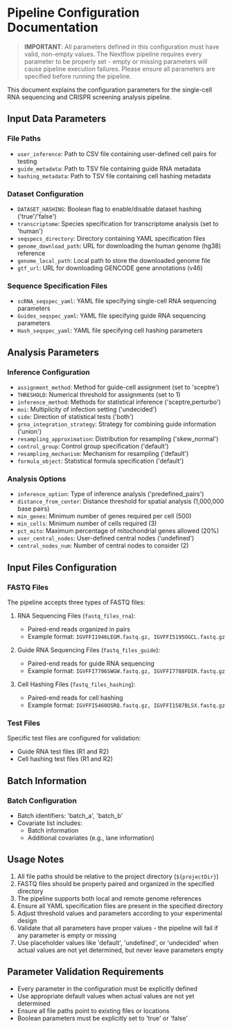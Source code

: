 # Pipeline Configuration Documentation

> **IMPORTANT**: All parameters defined in this configuration must have valid, non-empty values. The Nextflow pipeline requires every parameter to be properly set - empty or missing parameters will cause pipeline execution failures. Please ensure all parameters are specified before running the pipeline.

This document explains the configuration parameters for the single-cell RNA sequencing and CRISPR screening analysis pipeline.

## Input Data Parameters

### File Paths
- `user_inference`: Path to CSV file containing user-defined cell pairs for testing
- `guide_metadata`: Path to TSV file containing guide RNA metadata
- `hashing_metadata`: Path to TSV file containing cell hashing metadata

### Dataset Configuration
- `DATASET_HASHING`: Boolean flag to enable/disable dataset hashing ('true'/'false')
- `transcriptome`: Species specification for transcriptome analysis (set to 'human')
- `seqspecs_directory`: Directory containing YAML specification files
- `genome_download_path`: URL for downloading the human genome (hg38) reference
- `genome_local_path`: Local path to store the downloaded genome file
- `gtf_url`: URL for downloading GENCODE gene annotations (v46)

### Sequence Specification Files
- `scRNA_seqspec_yaml`: YAML file specifying single-cell RNA sequencing parameters
- `Guides_seqspec_yaml`: YAML file specifying guide RNA sequencing parameters
- `Hash_seqspec_yaml`: YAML file specifying cell hashing parameters

## Analysis Parameters

### Inference Configuration
- `assignment_method`: Method for guide-cell assignment (set to 'sceptre')
- `THRESHOLD`: Numerical threshold for assignments (set to 1)
- `inference_method`: Methods for statistical inference ('sceptre,perturbo')
- `moi`: Multiplicity of infection setting ('undecided')
- `side`: Direction of statistical tests ('both')
- `grna_integration_strategy`: Strategy for combining guide information ('union')
- `resampling_approximation`: Distribution for resampling ('skew_normal')
- `control_group`: Control group specification ('default')
- `resampling_mechanism`: Mechanism for resampling ('default')
- `formula_object`: Statistical formula specification ('default')

### Analysis Options
- `inference_option`: Type of inference analysis ('predefined_pairs')
- `distance_from_center`: Distance threshold for spatial analysis (1,000,000 base pairs)
- `min_genes`: Minimum number of genes required per cell (500)
- `min_cells`: Minimum number of cells required (3)
- `pct_mito`: Maximum percentage of mitochondrial genes allowed (20%)
- `user_central_nodes`: User-defined central nodes ('undefined')
- `central_nodes_num`: Number of central nodes to consider (2)

## Input Files Configuration

### FASTQ Files
The pipeline accepts three types of FASTQ files:

1. RNA Sequencing Files (`fastq_files_rna`):
   - Paired-end reads organized in pairs
   - Example format: `IGVFFI1946LEGM.fastq.gz, IGVFFI5195OGCL.fastq.gz`

2. Guide RNA Sequencing Files (`fastq_files_guide`):
   - Paired-end reads for guide RNA sequencing
   - Example format: `IGVFFI7706SWGW.fastq.gz, IGVFFI7788FDIR.fastq.gz`

3. Cell Hashing Files (`fastq_files_hashing`):
   - Paired-end reads for cell hashing
   - Example format: `IGVFFI5460OSRQ.fastq.gz, IGVFFI1587BLSX.fastq.gz`

### Test Files
Specific test files are configured for validation:
- Guide RNA test files (R1 and R2)
- Cell hashing test files (R1 and R2)

## Batch Information

### Batch Configuration
- Batch identifiers: 'batch_a', 'batch_b'
- Covariate list includes:
  - Batch information
  - Additional covariates (e.g., lane information)

## Usage Notes

1. All file paths should be relative to the project directory (`${projectDir}`)
2. FASTQ files should be properly paired and organized in the specified directory
3. The pipeline supports both local and remote genome references
4. Ensure all YAML specification files are present in the specified directory
5. Adjust threshold values and parameters according to your experimental design
6. Validate that all parameters have proper values - the pipeline will fail if any parameter is empty or missing
7. Use placeholder values like 'default', 'undefined', or 'undecided' when actual values are not yet determined, but never leave parameters empty

## Parameter Validation Requirements

- Every parameter in the configuration must be explicitly defined
- Use appropriate default values when actual values are not yet determined
- Ensure all file paths point to existing files or locations
- Boolean parameters must be explicitly set to 'true' or 'false'
